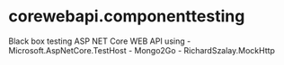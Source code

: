 # corewebapi.componenttesting
Black box testing ASP NET Core WEB API using  - Microsoft.AspNetCore.TestHost - Mongo2Go - RichardSzalay.MockHttp
